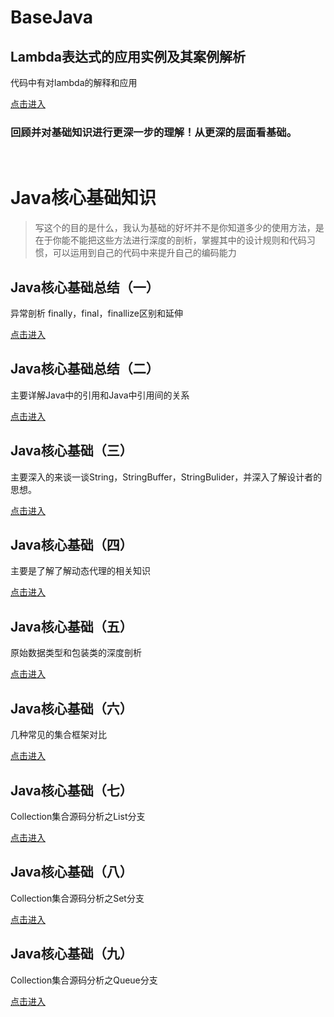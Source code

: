 # BaseJava

## Lambda表达式的应用实例及其案例解析

代码中有对lambda的解释和应用

[点击进入](https://github.com/wrail/BaseJava/tree/master/lambda)

<h3>回顾并对基础知识进行更深一步的理解！从更深的层面看基础。</h3>

<br>

# Java核心基础知识

> 写这个的目的是什么，我认为基础的好坏并不是你知道多少的使用方法，是在于你能不能把这些方法进行深度的剖析，掌握其中的设计规则和代码习惯，可以运用到自己的代码中来提升自己的编码能力

## Java核心基础总结（一） 
异常剖析
finally，final，finallize区别和延伸

[点击进入](https://github.com/wrail/BaseJava/blob/master/Java%E6%A0%B8%E5%BF%83%E5%9F%BA%E7%A1%80%EF%BC%88%E4%B8%80%EF%BC%89.md)

## Java核心基础总结（二）

主要详解Java中的引用和Java中引用间的关系

[点击进入](https://github.com/wrail/BaseJava/blob/master/Java%E6%A0%B8%E5%BF%83%E5%9F%BA%E7%A1%80%EF%BC%88%E4%BA%8C%EF%BC%89.md)

## Java核心基础（三）

主要深入的来谈一谈String，StringBuffer，StringBulider，并深入了解设计者的思想。

[点击进入](https://github.com/wrail/BaseJava/blob/master/Java%E6%A0%B8%E5%BF%83%E5%9F%BA%E7%A1%80%EF%BC%88%E4%B8%89%EF%BC%89.md)

## Java核心基础（四）

主要是了解了解动态代理的相关知识

[点击进入](https://github.com/wrail/BaseJava/blob/master/Java%E6%A0%B8%E5%BF%83%E5%9F%BA%E7%A1%80%EF%BC%88%E5%9B%9B%EF%BC%89.md)

## Java核心基础（五）

原始数据类型和包装类的深度剖析

[点击进入](https://github.com/wrail/BaseJava/blob/master/Java%E6%A0%B8%E5%BF%83%E5%9F%BA%E7%A1%80%EF%BC%88%E4%BA%94%EF%BC%89.md)

## Java核心基础（六）

几种常见的集合框架对比

[点击进入](https://github.com/wrail/BaseJava/blob/master/Java%E6%A0%B8%E5%BF%83%E5%9F%BA%E7%A1%80%EF%BC%88%E5%85%AD%EF%BC%89.md)

## Java核心基础（七）

Collection集合源码分析之List分支

[点击进入](https://github.com/wrail/BaseJava/blob/master/Java%E6%A0%B8%E5%BF%83%E5%9F%BA%E7%A1%80%EF%BC%88%E4%B8%83%EF%BC%89.md)

## Java核心基础（八）

Collection集合源码分析之Set分支

[点击进入](https://github.com/wrail/BaseJava/blob/master/Java%E6%A0%B8%E5%BF%83%E5%9F%BA%E7%A1%80%EF%BC%88%E5%85%AB%EF%BC%89.md)

## Java核心基础（九）

Collection集合源码分析之Queue分支

[点击进入](https://github.com/wrail/BaseJava/blob/master/Java%E6%A0%B8%E5%BF%83%E5%9F%BA%E7%A1%80%EF%BC%88%E4%B9%9D%EF%BC%89.md)
